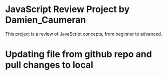 # JavaScript Review Project by Damien_Caumeran
This project is a review of JavaScript concepts, from beginner to advanced.

# Updating file from github repo and pull changes to local